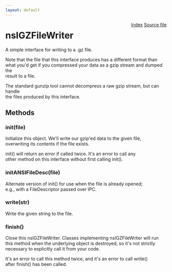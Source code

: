 ```yaml
---
layout: default
---
```

<div class='links' style='float:right'><a href="../index.html">Index</a>
<a href="http://dxr.mozilla.org/mozilla-central/source/xpcom/base/nsIGZFileWriter.idl">Source file</a>
</div>

# nsIGZFileWriter #
  
A simple interface for writing to a .gz file.  
  
Note that the file that this interface produces has a different format than  
what you'd get if you compressed your data as a gzip stream and dumped the  
result to a file.  
  
The standard gunzip tool cannot decompress a raw gzip stream, but can handle  
the files produced by this interface.  
  

## Methods ##

### init(file) ###
  
Initialize this object.  We'll write our gzip'ed data to the given file,  
overwriting its contents if the file exists.  
  
init() will return an error if called twice.  It's an error to call any  
other method on this interface without first calling init().  
  

### initANSIFileDesc(file) ###
  
Alternate version of init() for use when the file is already opened;  
e.g., with a FileDescriptor passed over IPC.  
  

### write(str) ###
  
Write the given string to the file.  
  

### finish() ###
  
Close this nsIGZFileWriter.  Classes implementing nsIGZFileWriter will run  
this method when the underlying object is destroyed, so it's not strictly  
necessary to explicitly call it from your code.  
  
It's an error to call this method twice, and it's an error to call write()  
after finish() has been called.  
  
